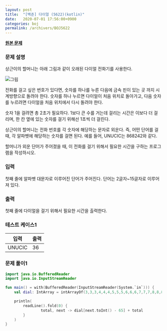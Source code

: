 ```yaml
---
layout: post
title:  "[백준] 다이얼 (5622)(kotlin)"
date:   2020-07-01 17:56:00+0900
categories: boj
permalink: /archivers/BOJ5622
---
```


**[원본 문제](https://www.acmicpc.net/problem/5622)**

### 문제 설명

상근이의 할머니는 아래 그림과 같이 오래된 다이얼 전화기를 사용한다.

![그림]( {{site.baseurl}}/images/BOJ5622-1.png )

전화를 걸고 싶은 번호가 있다면, 숫자를 하나를 누른 다음에 금속 핀이 있는 곳 까지 시계방향으로 돌려야 한다. 숫자를 하나 누르면 다이얼이 처음 위치로 돌아가고, 다음 숫자를 누르려면 다이얼을 처음 위치에서 다시 돌려야 한다.

숫자 1을 걸려면 총 2초가 필요하다. 1보다 큰 수를 거는데 걸리는 시간은 이보다 더 걸리며, 한 칸 옆에 있는 숫자를 걸기 위해선 1초씩 더 걸린다.

상근이의 할머니는 전화 번호를 각 숫자에 해당하는 문자로 외운다. 즉, 어떤 단어를 걸 때, 각 알파벳에 해당하는 숫자를 걸면 된다. 예를 들어, UNUCIC는 868242와 같다.

할머니가 외운 단어가 주어졌을 때, 이 전화를 걸기 위해서 필요한 시간을 구하는 프로그램을 작성하시오.

### 입력

첫째 줄에 알파벳 대문자로 이루어진 단어가 주어진다. 단어는 2글자~15글자로 이루어져 있다.

### 출력

첫째 줄에 다이얼을 걸기 위해서 필요한 시간을 출력한다.

### 테스트 케이스1

|입력|출력|
|-----|-----|
|UNUCIC|36|

### 문제 풀이1

```kotlin
import java.io.BufferedReader
import java.io.InputStreamReader

fun main() = with(BufferedReader(InputStreamReader(System.`in`))) {
    val dial: IntArray = intArrayOf(3,3,3,4,4,4,5,5,5,6,6,6,7,7,7,8,8,8,8,9,9,9,10,10,10,10)

    println(
        readLine().fold(0) {
                total, next -> dial[next.toInt() - 65] + total
        }
    )
}
```
